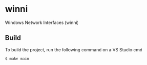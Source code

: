 # winni
Windows Network Interfaces (winni)

## Build

To build the project, run the following command on a VS Studio cmd
```bash
$ make main
```
